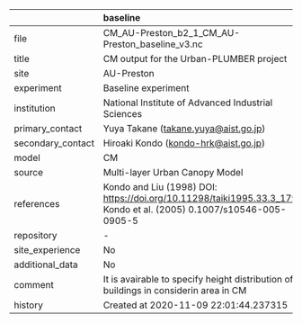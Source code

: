 |                   | baseline                                                                                                            |
|:------------------|:--------------------------------------------------------------------------------------------------------------------|
| file              | CM_AU-Preston_b2_1_CM_AU-Preston_baseline_v3.nc                                                                     |
| title             | CM output for the Urban-PLUMBER project                                                                             |
| site              | AU-Preston                                                                                                          |
| experiment        | Baseline experiment                                                                                                 |
| institution       | National Institute of Advanced Industrial Sciences                                                                  |
| primary_contact   | Yuya Takane (takane.yuya@aist.go.jp)                                                                                |
| secondary_contact | Hiroaki Kondo (kondo-hrk@aist.go.jp)                                                                                |
| model             | CM                                                                                                                  |
| source            | Multi-layer Urban Canopy Model                                                                                      |
| references        | Kondo and Liu (1998) DOI: https://doi.org/10.11298/taiki1995.33.3_179, Kondo et al. (2005) 0.1007/s10546-005-0905-5 |
| repository        | -                                                                                                                   |
| site_experience   | No                                                                                                                  |
| additional_data   | No                                                                                                                  |
| comment           | It is avairable to specify height distribution of buildings in considerin area in CM                                |
| history           | Created at 2020-11-09 22:01:44.237315                                                                               |

